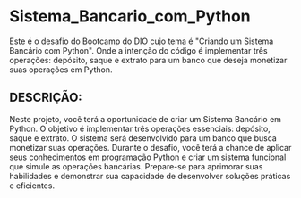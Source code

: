 # Sistema_Bancario_com_Python
Este é o desafio do Bootcamp do DIO cujo tema é "Criando um Sistema Bancário com Python". Onde a intenção do código é implementar três operações: depósito, saque e extrato para um banco que deseja monetizar suas operações em Python.

## DESCRIÇÃO:
Neste projeto, você terá a oportunidade de criar um Sistema Bancário em Python. O objetivo é implementar três operações essenciais: depósito, saque e extrato. O sistema será desenvolvido para um banco que busca monetizar suas operações. Durante o desafio, você terá a chance de aplicar seus conhecimentos em programação Python e criar um sistema funcional que simule as operações bancárias. Prepare-se para aprimorar suas habilidades e demonstrar sua capacidade de desenvolver soluções práticas e eficientes.
